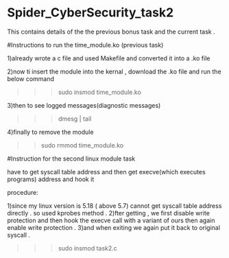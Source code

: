 # Spider_CyberSecurity_task2
This contains details of the the previous bonus task and the current task .


#Instructions to run the time_module.ko  (previous task)

1)already wrote a c file and used Makefile and converted it into a .ko file

2)now ti insert the module into the kernal , download the .ko file and run the below command
>>>sudo insmod time_module.ko

3)then to see logged messages(diagnostic messages)
>>>dmesg | tail
>>>


4)finally to remove the module
>>sudo rmmod time_module.ko



#Instruction for the second linux module task

have to get syscall table address and then get execve(which executes programs) address and hook it

procedure:

1)since my linux version is 5.18 ( above 5.7) cannot get syscall table address directly . so used kprobes method .
2)fter getting , we first disable write protection and then hook the execve call with a variant of ours then again enable write protection .
3)and when exiting we again put it back to original syscall .


>>>sudo insmod task2.c





